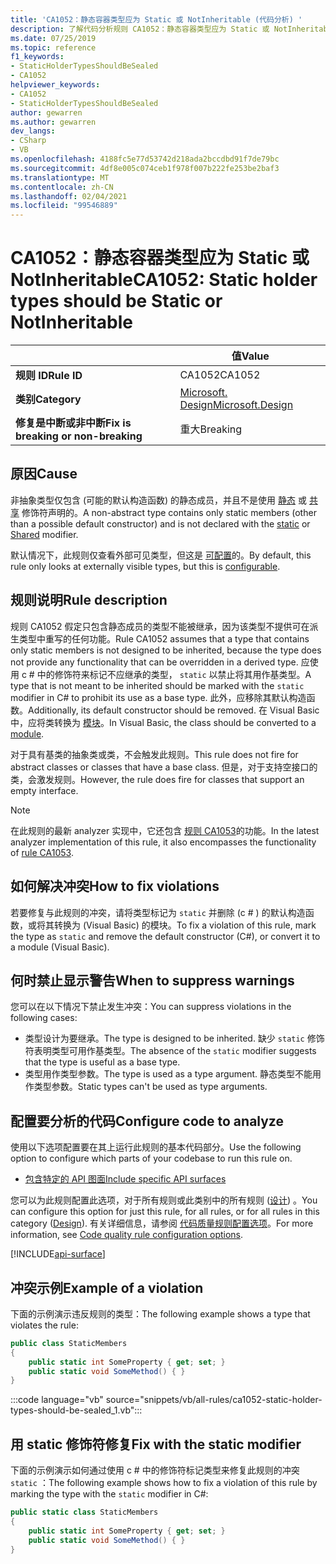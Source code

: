 ```yaml
---
title: 'CA1052：静态容器类型应为 Static 或 NotInheritable (代码分析) '
description: 了解代码分析规则 CA1052：静态容器类型应为 Static 或 NotInheritable
ms.date: 07/25/2019
ms.topic: reference
f1_keywords:
- StaticHolderTypesShouldBeSealed
- CA1052
helpviewer_keywords:
- CA1052
- StaticHolderTypesShouldBeSealed
author: gewarren
ms.author: gewarren
dev_langs:
- CSharp
- VB
ms.openlocfilehash: 4188fc5e77d53742d218ada2bccdbd91f7de79bc
ms.sourcegitcommit: 4df8e005c074ceb1f978f007b222fe253be2baf3
ms.translationtype: MT
ms.contentlocale: zh-CN
ms.lasthandoff: 02/04/2021
ms.locfileid: "99546889"
---
```

# <a name="ca1052-static-holder-types-should-be-static-or-notinheritable"></a><span data-ttu-id="151be-103">CA1052：静态容器类型应为 Static 或 NotInheritable</span><span class="sxs-lookup"><span data-stu-id="151be-103">CA1052: Static holder types should be Static or NotInheritable</span></span>

| | <span data-ttu-id="151be-104">值</span><span class="sxs-lookup"><span data-stu-id="151be-104">Value</span></span> |
|-|-|
| <span data-ttu-id="151be-105">**规则 ID**</span><span class="sxs-lookup"><span data-stu-id="151be-105">**Rule ID**</span></span> |<span data-ttu-id="151be-106">CA1052</span><span class="sxs-lookup"><span data-stu-id="151be-106">CA1052</span></span>|
| <span data-ttu-id="151be-107">**类别**</span><span class="sxs-lookup"><span data-stu-id="151be-107">**Category**</span></span> |[<span data-ttu-id="151be-108">Microsoft. Design</span><span class="sxs-lookup"><span data-stu-id="151be-108">Microsoft.Design</span></span>](design-warnings.md)|
| <span data-ttu-id="151be-109">**修复是中断或非中断**</span><span class="sxs-lookup"><span data-stu-id="151be-109">**Fix is breaking or non-breaking**</span></span> |<span data-ttu-id="151be-110">重大</span><span class="sxs-lookup"><span data-stu-id="151be-110">Breaking</span></span>|

## <a name="cause"></a><span data-ttu-id="151be-111">原因</span><span class="sxs-lookup"><span data-stu-id="151be-111">Cause</span></span>

<span data-ttu-id="151be-112">非抽象类型仅包含 (可能的默认构造函数) 的静态成员，并且不是使用 [静态](../../../csharp/language-reference/keywords/static.md) 或 [共享](../../../visual-basic/language-reference/modifiers/shared.md) 修饰符声明的。</span><span class="sxs-lookup"><span data-stu-id="151be-112">A non-abstract type contains only static members (other than a possible default constructor) and is not declared with the [static](../../../csharp/language-reference/keywords/static.md) or [Shared](../../../visual-basic/language-reference/modifiers/shared.md) modifier.</span></span>

<span data-ttu-id="151be-113">默认情况下，此规则仅查看外部可见类型，但这是 [可配置](#configure-code-to-analyze)的。</span><span class="sxs-lookup"><span data-stu-id="151be-113">By default, this rule only looks at externally visible types, but this is [configurable](#configure-code-to-analyze).</span></span>

## <a name="rule-description"></a><span data-ttu-id="151be-114">规则说明</span><span class="sxs-lookup"><span data-stu-id="151be-114">Rule description</span></span>

<span data-ttu-id="151be-115">规则 CA1052 假定只包含静态成员的类型不能被继承，因为该类型不提供可在派生类型中重写的任何功能。</span><span class="sxs-lookup"><span data-stu-id="151be-115">Rule CA1052 assumes that a type that contains only static members is not designed to be inherited, because the type does not provide any functionality that can be overridden in a derived type.</span></span> <span data-ttu-id="151be-116">应使用 c # 中的修饰符来标记不应继承的类型， `static` 以禁止将其用作基类型。</span><span class="sxs-lookup"><span data-stu-id="151be-116">A type that is not meant to be inherited should be marked with the `static` modifier in C# to prohibit its use as a base type.</span></span> <span data-ttu-id="151be-117">此外，应移除其默认构造函数。</span><span class="sxs-lookup"><span data-stu-id="151be-117">Additionally, its default constructor should be removed.</span></span> <span data-ttu-id="151be-118">在 Visual Basic 中，应将类转换为 [模块](../../../visual-basic/language-reference/statements/module-statement.md)。</span><span class="sxs-lookup"><span data-stu-id="151be-118">In Visual Basic, the class should be converted to a [module](../../../visual-basic/language-reference/statements/module-statement.md).</span></span>

<span data-ttu-id="151be-119">对于具有基类的抽象类或类，不会触发此规则。</span><span class="sxs-lookup"><span data-stu-id="151be-119">This rule does not fire for abstract classes or classes that have a base class.</span></span> <span data-ttu-id="151be-120">但是，对于支持空接口的类，会激发规则。</span><span class="sxs-lookup"><span data-stu-id="151be-120">However, the rule does fire for classes that support an empty interface.</span></span>

> [!NOTE]
> <span data-ttu-id="151be-121">在此规则的最新 analyzer 实现中，它还包含 [规则 CA1053](ca1053.md)的功能。</span><span class="sxs-lookup"><span data-stu-id="151be-121">In the latest analyzer implementation of this rule, it also encompasses the functionality of [rule CA1053](ca1053.md).</span></span>

## <a name="how-to-fix-violations"></a><span data-ttu-id="151be-122">如何解决冲突</span><span class="sxs-lookup"><span data-stu-id="151be-122">How to fix violations</span></span>

<span data-ttu-id="151be-123">若要修复与此规则的冲突，请将类型标记为 `static` 并删除 (c # ) 的默认构造函数，或将其转换为 (Visual Basic) 的模块。</span><span class="sxs-lookup"><span data-stu-id="151be-123">To fix a violation of this rule, mark the type as `static` and remove the default constructor (C#), or convert it to a module (Visual Basic).</span></span>

## <a name="when-to-suppress-warnings"></a><span data-ttu-id="151be-124">何时禁止显示警告</span><span class="sxs-lookup"><span data-stu-id="151be-124">When to suppress warnings</span></span>

<span data-ttu-id="151be-125">您可以在以下情况下禁止发生冲突：</span><span class="sxs-lookup"><span data-stu-id="151be-125">You can suppress violations in the following cases:</span></span>

- <span data-ttu-id="151be-126">类型设计为要继承。</span><span class="sxs-lookup"><span data-stu-id="151be-126">The type is designed to be inherited.</span></span> <span data-ttu-id="151be-127">缺少 `static` 修饰符表明类型可用作基类型。</span><span class="sxs-lookup"><span data-stu-id="151be-127">The absence of the `static` modifier suggests that the type is useful as a base type.</span></span>
- <span data-ttu-id="151be-128">类型用作类型参数。</span><span class="sxs-lookup"><span data-stu-id="151be-128">The type is used as a type argument.</span></span> <span data-ttu-id="151be-129">静态类型不能用作类型参数。</span><span class="sxs-lookup"><span data-stu-id="151be-129">Static types can't be used as type arguments.</span></span>

## <a name="configure-code-to-analyze"></a><span data-ttu-id="151be-130">配置要分析的代码</span><span class="sxs-lookup"><span data-stu-id="151be-130">Configure code to analyze</span></span>

<span data-ttu-id="151be-131">使用以下选项配置要在其上运行此规则的基本代码部分。</span><span class="sxs-lookup"><span data-stu-id="151be-131">Use the following option to configure which parts of your codebase to run this rule on.</span></span>

- [<span data-ttu-id="151be-132">包含特定的 API 图面</span><span class="sxs-lookup"><span data-stu-id="151be-132">Include specific API surfaces</span></span>](#include-specific-api-surfaces)

<span data-ttu-id="151be-133">您可以为此规则配置此选项，对于所有规则或此类别中的所有规则 ([设计](design-warnings.md)) 。</span><span class="sxs-lookup"><span data-stu-id="151be-133">You can configure this option for just this rule, for all rules, or for all rules in this category ([Design](design-warnings.md)).</span></span> <span data-ttu-id="151be-134">有关详细信息，请参阅 [代码质量规则配置选项](../code-quality-rule-options.md)。</span><span class="sxs-lookup"><span data-stu-id="151be-134">For more information, see [Code quality rule configuration options](../code-quality-rule-options.md).</span></span>

[!INCLUDE[api-surface](~/includes/code-analysis/api-surface.md)]

## <a name="example-of-a-violation"></a><span data-ttu-id="151be-135">冲突示例</span><span class="sxs-lookup"><span data-stu-id="151be-135">Example of a violation</span></span>

<span data-ttu-id="151be-136">下面的示例演示违反规则的类型：</span><span class="sxs-lookup"><span data-stu-id="151be-136">The following example shows a type that violates the rule:</span></span>

```csharp
public class StaticMembers
{
    public static int SomeProperty { get; set; }
    public static void SomeMethod() { }
}
```

:::code language="vb" source="snippets/vb/all-rules/ca1052-static-holder-types-should-be-sealed_1.vb":::

## <a name="fix-with-the-static-modifier"></a><span data-ttu-id="151be-137">用 static 修饰符修复</span><span class="sxs-lookup"><span data-stu-id="151be-137">Fix with the static modifier</span></span>

<span data-ttu-id="151be-138">下面的示例演示如何通过使用 c # 中的修饰符标记类型来修复此规则的冲突 `static` ：</span><span class="sxs-lookup"><span data-stu-id="151be-138">The following example shows how to fix a violation of this rule by marking the type with the `static` modifier in C#:</span></span>

```csharp
public static class StaticMembers
{
    public static int SomeProperty { get; set; }
    public static void SomeMethod() { }
}
```
